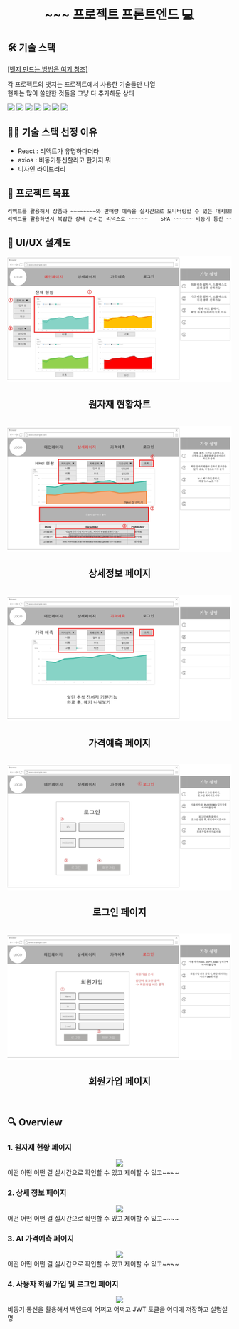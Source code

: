 <h1 align="center">~~~ 프로젝트 프론트엔드 💻 </h1>



## 🛠️ 기술 스택
[[뱃지 만드는 방법은 여기 참조]](https://velog.io/@shlee327/shield.io-%EB%A7%88%ED%81%AC%EB%8B%A4%EC%9A%B4-%EB%B0%B0%EC%A7%80-%EB%A7%8C%EB%93%A4%EA%B8%B0)

각 프로젝트의 뱃지는 프로젝트에서 사용한 기술들만 나열  
현재는 많이 쓸만한 것들을 그냥 다 추가해둔 상태

<img src="https://img.shields.io/badge/HTML5-E34F26?style=round&logo=HTML5&logoColor=white" /> <img src="https://img.shields.io/badge/CSS3-1572B6?style=round&logo=CSS3&logoColor=white" /> <img src="https://img.shields.io/badge/JS-F7DF1E?style=round&logo=JavaScript&logoColor=white" /> <img src="https://img.shields.io/badge/SpringBoot-6DB33F?style=round&logo=Spring&logoColor=white" /> <img src="https://img.shields.io/badge/Spring Security-6DB33F?style=round&logo=SpringSecurity&logoColor=white" /> <img src="https://img.shields.io/badge/React.js-61DAFB?style=round&logo=React&logoColor=white" /> <img src="https://img.shields.io/badge/Redux-764ABC?style=round&logo=Redux&logoColor=white" />



## 🤹🏻 기술 스택 선정 이유
- React : 리액트가 유명하다더라
- axios : 비동기통신할라고 한거지 뭐
- 디자인 라이브러리


## 📌 프로젝트 목표

```sh
리액트를 활용해서 상품과 ~~~~~~~~와 판매량 예측을 실시간으로 모니터링할 수 있는 대시보드를 구현하였습니다! 
리액트를 활용하면서 복잡한 상태 관리는 리덕스로 ~~~~~~    SPA ~~~~~~ 비동기 통신 ~~~~
```


## 📄 UI/UX 설계도

<center>
    <img src="img/화면설계도(웹+앱)_page-0001.jpg" />
    <h2>원자재 현황차트</h2>
</center>

<br/>

<center>
    <img src="img/화면설계도(웹+앱)_page-0002.jpg" />
    <h2>상세정보 페이지</h2>
</center>

<br/>

<center>
    <img src="img/화면설계도(웹+앱)_page-0003.jpg" />
    <h2>가격예측 페이지</h2>
</center>

<br/>

<center>
    <img src="img/화면설계도(웹+앱)_page-0004.jpg" />
    <h2>로그인 페이지</h2>
</center>

<br/>

<center>
    <img src="img/화면설계도(웹+앱)_page-0005.jpg" />
    <h2>회원가입 페이지</h2>
</center>

<br/>


## 🔍 Overview

### 1. 원자재 현황 페이지

<center>
    <img src="./img/pic1.png" />
</center>
어떤 어떤 어떤 걸 실시간으로 확인할 수 있고 제어할 수 있고~~~~

<br>

### 2. 상세 정보 페이지

<center>
    <img src="./img/pic1.png" />
</center>
어떤 어떤 어떤 걸 실시간으로 확인할 수 있고 제어할 수 있고~~~~

<br>

### 3. AI 가격예측 페이지

<center>
    <img src="./img/pic1.png" />
</center>
어떤 어떤 어떤 걸 실시간으로 확인할 수 있고 제어할 수 있고~~~~

<br>

### 4. 사용자 회원 가입 및 로그인 페이지

<center>
    <img src="./img/pic2.png" />
</center>
비동기 통신을 활용해서 백엔드에 어쩌고 어쩌고 JWT 토클을 어디에 저장하고 설명설명

<br>
